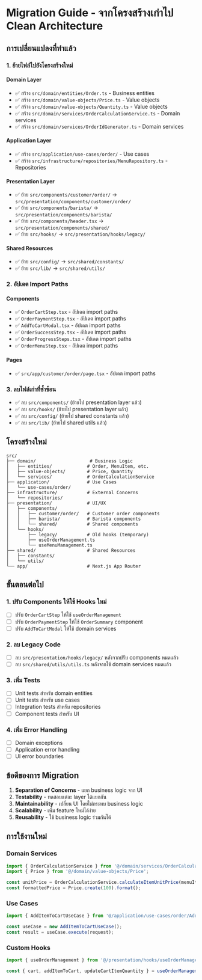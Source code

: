 # Migration Guide - จากโครงสร้างเก่าไป Clean Architecture

## การเปลี่ยนแปลงที่ทำแล้ว

### 1. ย้ายไฟล์ไปยังโครงสร้างใหม่

#### Domain Layer
- ✅ สร้าง `src/domain/entities/Order.ts` - Business entities
- ✅ สร้าง `src/domain/value-objects/Price.ts` - Value objects
- ✅ สร้าง `src/domain/value-objects/Quantity.ts` - Value objects
- ✅ สร้าง `src/domain/services/OrderCalculationService.ts` - Domain services
- ✅ สร้าง `src/domain/services/OrderIdGenerator.ts` - Domain services

#### Application Layer
- ✅ สร้าง `src/application/use-cases/order/` - Use cases
- ✅ สร้าง `src/infrastructure/repositories/MenuRepository.ts` - Repositories

#### Presentation Layer
- ✅ ย้าย `src/components/customer/order/` → `src/presentation/components/customer/order/`
- ✅ ย้าย `src/components/barista/` → `src/presentation/components/barista/`
- ✅ ย้าย `src/components/header.tsx` → `src/presentation/components/shared/`
- ✅ ย้าย `src/hooks/` → `src/presentation/hooks/legacy/`

#### Shared Resources
- ✅ ย้าย `src/config/` → `src/shared/constants/`
- ✅ ย้าย `src/lib/` → `src/shared/utils/`

### 2. อัปเดต Import Paths

#### Components
- ✅ `OrderCartStep.tsx` - อัปเดต import paths
- ✅ `OrderPaymentStep.tsx` - อัปเดต import paths
- ✅ `AddToCartModal.tsx` - อัปเดต import paths
- ✅ `OrderSuccessStep.tsx` - อัปเดต import paths
- ✅ `OrderProgressSteps.tsx` - อัปเดต import paths
- ✅ `OrderMenuStep.tsx` - อัปเดต import paths

#### Pages
- ✅ `src/app/customer/order/page.tsx` - อัปเดต import paths

### 3. ลบไฟล์เก่าที่ซ้ำซ้อน

- ✅ ลบ `src/components/` (ย้ายไป presentation layer แล้ว)
- ✅ ลบ `src/hooks/` (ย้ายไป presentation layer แล้ว)
- ✅ ลบ `src/config/` (ย้ายไป shared constants แล้ว)
- ✅ ลบ `src/lib/` (ย้ายไป shared utils แล้ว)

## โครงสร้างใหม่

```
src/
├── domain/                    # Business Logic
│   ├── entities/             # Order, MenuItem, etc.
│   ├── value-objects/        # Price, Quantity
│   └── services/             # OrderCalculationService
├── application/              # Use Cases
│   └── use-cases/order/
├── infrastructure/           # External Concerns
│   └── repositories/
├── presentation/             # UI/UX
│   ├── components/
│   │   ├── customer/order/   # Customer order components
│   │   ├── barista/          # Barista components
│   │   └── shared/           # Shared components
│   └── hooks/
│       ├── legacy/           # Old hooks (temporary)
│       ├── useOrderManagement.ts
│       └── useMenuManagement.ts
├── shared/                   # Shared Resources
│   ├── constants/
│   └── utils/
└── app/                      # Next.js App Router
```

## ขั้นตอนต่อไป

### 1. ปรับ Components ให้ใช้ Hooks ใหม่
- [ ] ปรับ `OrderCartStep` ให้ใช้ `useOrderManagement`
- [ ] ปรับ `OrderPaymentStep` ให้ใช้ `OrderSummary` component
- [ ] ปรับ `AddToCartModal` ให้ใช้ domain services

### 2. ลบ Legacy Code
- [ ] ลบ `src/presentation/hooks/legacy/` หลังจากปรับ components หมดแล้ว
- [ ] ลบ `src/shared/utils/utils.ts` หลังจากใช้ domain services หมดแล้ว

### 3. เพิ่ม Tests
- [ ] Unit tests สำหรับ domain entities
- [ ] Unit tests สำหรับ use cases
- [ ] Integration tests สำหรับ repositories
- [ ] Component tests สำหรับ UI

### 4. เพิ่ม Error Handling
- [ ] Domain exceptions
- [ ] Application error handling
- [ ] UI error boundaries

## ข้อดีของการ Migration

1. **Separation of Concerns** - แยก business logic จาก UI
2. **Testability** - ทดสอบแต่ละ layer ได้แยกกัน
3. **Maintainability** - เปลี่ยน UI โดยไม่กระทบ business logic
4. **Scalability** - เพิ่ม feature ใหม่ได้ง่าย
5. **Reusability** - ใช้ business logic ร่วมกันได้

## การใช้งานใหม่

### Domain Services
```typescript
import { OrderCalculationService } from '@/domain/services/OrderCalculationService';
import { Price } from '@/domain/value-objects/Price';

const unitPrice = OrderCalculationService.calculateItemUnitPrice(menuItem, toppings);
const formattedPrice = Price.create(100).format();
```

### Use Cases
```typescript
import { AddItemToCartUseCase } from '@/application/use-cases/order/AddItemToCartUseCase';

const useCase = new AddItemToCartUseCase();
const result = useCase.execute(request);
```

### Custom Hooks
```typescript
import { useOrderManagement } from '@/presentation/hooks/useOrderManagement';

const { cart, addItemToCart, updateCartItemQuantity } = useOrderManagement();
```
